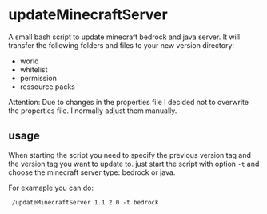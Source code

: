 # updateMinecraftServer
A small bash script to update minecraft bedrock and java server. It will transfer the following folders and files to your new version directory:
* world
* whitelist
* permission
* ressource packs

Attention: Due to changes in the properties file I decided not to overwrite the properties file. I normally adjust them manually.

## usage
When starting the script you need to specify the previous version tag and the version tag you want to update to.
just start the script with option `-t` and choose the minecraft server type: bedrock or java.

For examaple you can do:

`./updateMinecraftServer 1.1 2.0 -t bedrock`
